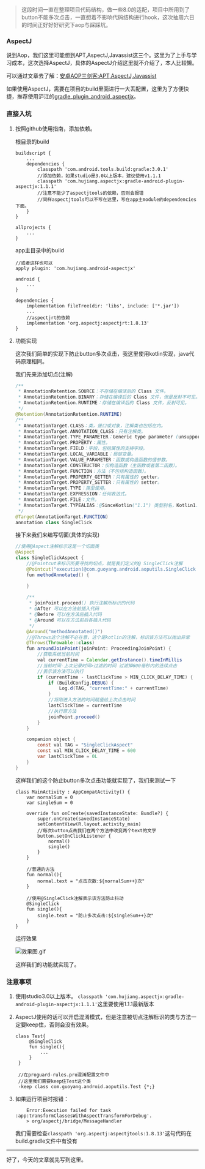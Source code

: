 > 这段时间一直在整理项目代码结构，做一些8.0的适配，项目中所用到了button不能多次点击，一直想着不影响代码结构进行hook，这次抽周六日的时间正好好好研究下aop与踩踩坑。

### AspectJ

说到Aop，我们这里可能想到APT,AspectJ,Javassist这三个。这里为了上手与学习成本，这次选择AspectJ，具体的AspectJ介绍这里就不介绍了，本人比较懒。
	
可以通过文章去了解：[安卓AOP三剑客:APT,AspectJ,Javassist](https://www.jianshu.com/p/dca3e2c8608a)

如果使用AspectJ，需要在项目的build里面进行一大丢配置，这里为了方便快捷，推荐使用沪江的[gradle_plugin_android_aspectjx](https://github.com/HujiangTechnology/gradle_plugin_android_aspectjx)。

### 直接入坑

1. 按照github使用指南，添加依赖。
	
	根目录的build
	
	```
	buildscript {
		...
	    dependencies {
	        classpath 'com.android.tools.build:gradle:3.0.1'
	        //添加依赖，如果studio是3.0以上版本，建议使用v1.1.1
	        classpath 'com.hujiang.aspectjx:gradle-android-plugin-aspectjx:1.1.1'
	        //注意不能少了aspectjtools的依赖，否则会报错
	        //同样aspectjtools可以不写在这里，写在app主module的dependencies下面。
	    }
	}
	
	allprojects {
	    ...
	}
	```
	
	app主目录中的build
	
	```
	//或者这样也可以
	apply plugin: 'com.hujiang.android-aspectjx'
	
	android {
	    ...
	}
	
	dependencies {
		implementation fileTree(dir: 'libs', include: ['*.jar'])
	    ...
	    //aspectjrt的依赖
	    implementation 'org.aspectj:aspectjrt:1.8.13'
	}

	```
	
2. 功能实现

	这次我们简单的实现下防止button多次点击，我这里使用kotlin实现，java代码原理相同。
	
	我们先来添加切点(注解)
	
	``` java
	/**
	 * AnnotationRetention.SOURCE：不存储在编译后的 Class 文件。
	 * AnnotationRetention.BINARY：存储在编译后的 Class 文件，但是反射不可见。
	 * AnnotationRetention.RUNTIME：存储在编译后的 Class 文件，反射可见。
	 */
	@Retention(AnnotationRetention.RUNTIME)
	/**
	 * AnnotationTarget.CLASS：类，接口或对象，注解类也包括在内。
	 * AnnotationTarget.ANNOTATION_CLASS：只有注解类。
	 * AnnotationTarget.TYPE_PARAMETER：Generic type parameter (unsupported yet)通用类型参数（还不支持）。
	 * AnnotationTarget.PROPERTY：属性。
	 * AnnotationTarget.FIELD：字段，包括属性的支持字段。
	 * AnnotationTarget.LOCAL_VARIABLE：局部变量。
	 * AnnotationTarget.VALUE_PARAMETER：函数或构造函数的值参数。
	 * AnnotationTarget.CONSTRUCTOR：仅构造函数（主函数或者第二函数）。
	 * AnnotationTarget.FUNCTION：方法（不包括构造函数）。
	 * AnnotationTarget.PROPERTY_GETTER：只有属性的 getter。
	 * AnnotationTarget.PROPERTY_SETTER：只有属性的 setter。
	 * AnnotationTarget.TYPE：类型使用。
	 * AnnotationTarget.EXPRESSION：任何表达式。
	 * AnnotationTarget.FILE：文件。
	 * AnnotationTarget.TYPEALIAS：@SinceKotlin("1.1") 类型别名，Kotlin1.1已可用。
	 */
	@Target(AnnotationTarget.FUNCTION)
	annotation class SingleClick
	```
	
	接下来我们来编写切面(具体的实现)
	
	``` java
	//使用@Aspect注解标示这是一个切面类
	@Aspect
	class SingleClickAspect {
		//@Pointcut来标识所要寻找的切点，就是我们定义的@ SingleClick注解
	    @Pointcut("execution(@com.guoyang.android.aoputils.SingleClick * *(..))")//方法切入点
	    fun methodAnnotated() {
	
	    }
		
		/**
	     * joinPoint.proceed() 执行注解所标识的代码
	     * @After 可以在方法前插入代码
	     * @Before 可以在方法后插入代码
	     * @Around 可以在方法前后各插入代码
	     */
	    @Around("methodAnnotated()")
	    //@Throws这个注解不必在意，这个是kotlin的注解，标识该方法可以抛出异常
	    @Throws(Throwable::class)
	    fun aroundJoinPoint(joinPoint: ProceedingJoinPoint) {
	    	//获取系统当前时间
	        val currentTime = Calendar.getInstance().timeInMillis
	        //当前时间-上次记录时间>过滤的时间 过滤掉600毫秒内的连续点击
	        //表示该方法可以执行
	        if (currentTime - lastClickTime > MIN_CLICK_DELAY_TIME) {
	            if (BuildConfig.DEBUG) {
	                Log.d(TAG, "currentTime:" + currentTime)
	            }
	            //将刚进入方法的时间赋值给上次点击时间
	            lastClickTime = currentTime
	            //执行原方法
	            joinPoint.proceed()
	        }
	    }
	
	    companion object {
	        const val TAG = "SingleClickAspect"
	        const val MIN_CLICK_DELAY_TIME = 600
	        var lastClickTime = 0L
	    }
	}
	```
	
	这样我们的这个防止button多次点击功能就实现了，我们来测试一下
	
	```
	class MainActivity : AppCompatActivity() {
	    var nornalSum = 0
	    var singleSum = 0
	
	    override fun onCreate(savedInstanceState: Bundle?) {
	        super.onCreate(savedInstanceState)
	        setContentView(R.layout.activity_main)
			//每次button点击我们在两个方法中改变两个text的文字
	        button.setOnClickListener {
	            normal()
	            single()
	        }
	    }
		
		//普通的方法
	    fun normal(){
	        normal.text = "点击次数:${nornalSum++}次"
	    }
	
		//使用@SingleClick注解表示该方法防止抖动
	    @SingleClick
	    fun single(){
	        single.text = "防止多次点击:${singleSum++}次"
	    }
	}
	```
	
	运行效果
	
	![效果图.gif](https://upload-images.jianshu.io/upload_images/3347923-c04c555b2591fdc6.gif)
	
   这样我们的功能就实现了。

### 注意事项

1. 使用studio3.0以上版本。
`classpath 'com.hujiang.aspectjx:gradle-android-plugin-aspectjx:1.1.1'`这里要使用1.1.1最新版本

2. AspectJ使用的话可以开启混淆模式，但是注意被切点注解标识的类与方法一定要keep住，否则会没有效果。

   ```
   class Test{
	    @SingleClick
	    fun single(){
	        ...
	    }
	}
	
	//在proguard-rules.pro混淆配置文件中
	//这里我们需要keep住Test这个类
	-keep class com.guoyang.android.aoputils.Test {*;}
   ```
3. 如果运行项目时报错：
	```
		Error:Execution failed for task :app:transformClassesWithAspectTransformForDebug'.
		> org/aspectj/bridge/MessageHandler
	```
	
	我们需要检查`classpath 'org.aspectj:aspectjtools:1.8.13'`这句代码在build.gradle文件中有没有
	
---
好了，今天的文章就先写到这里。
